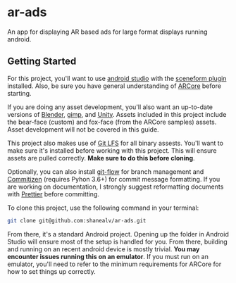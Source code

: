 # ar-ads

An app for displaying AR based ads for large format displays running android.

## Getting Started

For this project, you'll want to use [android studio][an_studio] with the
[sceneform plugin][sf_plugin] installed. Also, be sure you have general
understanding of [ARCore][ar_core] before starting.

If you are doing any asset development, you'll also want an up-to-date versions
of [Blender][blender], [gimp][gimp], and [Unity][unity]. Assets included in this
project include the bear-face (custom) and fox-face (from the ARCore samples)
assets. Asset development will not be covered in this guide.

This project also makes use of [Git LFS][git_lfs] for all binary assests. You'll
want to make sure it's installed before working with this project. This will
ensure assets are pulled correctly. **Make sure to do this before cloning**.

Optionally, you can also install [git-flow][git_flow] for branch management and
[Commitizen][commitizen] (requires Pyhon 3.6+) for commit message formatting. If
you are working on documentation, I strongly suggest reformatting documents with
[Prettier][prettier] before committing.

To clone this project, use the following command in your terminal:

```sh
git clone git@github.com:shanealv/ar-ads.git
```

From there, it's a standard Android project. Opening up the folder in Android
Studio will ensure most of the setup is handled for you. From there, building
and running on an recent android device is mostly trivial. **You may encounter
issues running this on an emulator**. If you must run on an emulator, you'll
need to refer to the minimum requirements for ARCore for how to set things up
correctly.

[an_studio]: https://developer.android.com/studio
[ar_core]: https://developers.google.com/ar/develop/java/quickstart
[blender]: https://www.blender.org/
[commitizen]: https://github.com/woile/commitizen
[gimp]: https://www.gimp.org/
[git_flow]: https://github.com/nvie/gitflow
[git_lfs]: https://git-lfs.github.com/
[prettier]: https://prettier.io/
[sf_plugin]: https://developers.google.com/ar/develop/java/sceneform/#import-sceneform-plugin
[unity]: https://unity.com/
